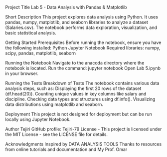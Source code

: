 Project Title
Lab 5 - Data Analysis with Pandas & Matplotlib

Short Description
This project explores data analysis using Python. It uses pandas, numpy, matplotlib, and seaborn libraries to analyze a dataset (Salaries.csv). The notebook performs data exploration, visualization, and basic statistical analysis.

Getting Started
Prerequisites
Before running the notebook, ensure you have the following installed:
Python
Jupyter Notebook
Required libraries: numpy, scipy, pandas, matplotlib, seaborn

Running the Notebook
Navigate to the anacoda directory where the notebook is located.
Run the command:
jupyter notebook
Open Lab 5.ipynb in your browser.

Running the Tests
Breakdown of Tests
The notebook contains various data analysis steps, such as:
Displaying the first 20 rows of the dataset (df.head(20)).
Counting unique values in key columns like salary and discipline.
Checking data types and structures using df.info().
Visualizing data distributions using matplotlib and seaborn.

Deployment
This project is not designed for deployment but can be run locally using Jupyter Notebook.

Author
Tejiri
GitHub profile: Tejiri-79
License - This project is licensed under the MIT License - see the LICENSE file for details.

Acknowledgments
Inspired by DATA ANALYSIS TOOLS 
Thanks to resources from online tutorials and documentation and My Prof. Omar
